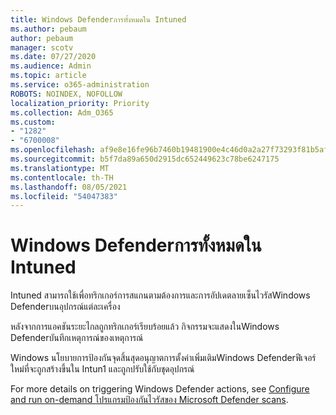 ```yaml
---
title: Windows Defenderการทั้งหมดใน Intuned
ms.author: pebaum
author: pebaum
manager: scotv
ms.date: 07/27/2020
ms.audience: Admin
ms.topic: article
ms.service: o365-administration
ROBOTS: NOINDEX, NOFOLLOW
localization_priority: Priority
ms.collection: Adm_O365
ms.custom:
- "1282"
- "6700008"
ms.openlocfilehash: af9e8e16fe96b7460b19481900e4c46d0a2a27f73293f81b5af86131af40287a
ms.sourcegitcommit: b5f7da89a650d2915dc652449623c78be6247175
ms.translationtype: MT
ms.contentlocale: th-TH
ms.lasthandoff: 08/05/2021
ms.locfileid: "54047383"
---
```

# <a name="windows-defender-actions-in-intune"></a>Windows Defenderการทั้งหมดใน Intuned

Intuned สามารถใช้เพื่อทริกเกอร์การสแกนตามต้องการและการอัปเดตลายเซ็นไวรัสWindows Defenderบนอุปกรณ์แต่ละเครื่อง

หลังจากการแอคชันระยะไกลถูกทริกเกอร์เรียบร้อยแล้ว กิจกรรมจะแสดงในWindows Defenderบันทึกเหตุการณ์ของเหตุการณ์

Windows นโยบายการป้องกันจุดสิ้นสุดอนุญาตการตั้งค่าเพิ่มเติมWindows Defenderฟีเจอร์ใหม่ที่จะถูกสร้างขึ้นใน Intun1 และถูกปรับใช้กับชุดอุปกรณ์

For more details on triggering Windows Defender actions, see [Configure and run on-demand โปรแกรมป้องกันไวรัสของ Microsoft Defender scans](https://docs.microsoft.com/windows/security/threat-protection/windows-defender-antivirus/run-scan-windows-defender-antivirus).